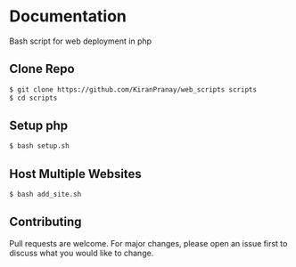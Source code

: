 # Documentation

Bash script for web deployment in php

## Clone Repo

```bash
$ git clone https://github.com/KiranPranay/web_scripts scripts
$ cd scripts
```

## Setup php

```bash
$ bash setup.sh
```

## Host Multiple Websites

```bash
$ bash add_site.sh
```

## Contributing

Pull requests are welcome. For major changes, please open an issue first to discuss what you would like to change.
